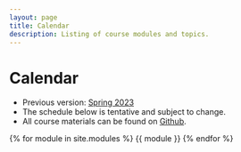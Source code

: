 ```yaml
---
layout: page
title: Calendar
description: Listing of course modules and topics.
---
```


# Calendar

- Previous version: [Spring 2023](nyu-cs2590.github.io/spring2023/)
- The schedule below is tentative and subject to change.
- All course materials can be found on [Github](https://github.com/nyu-cs2590/course-material).

{% for module in site.modules %}
{{ module }}
{% endfor %}
